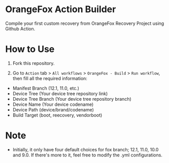 # OrangeFox Action Builder
Compile your first custom recovery from OrangeFox Recovery Project using Github Action.

# How to Use
1. Fork this repository.

2. Go to `Action` tab > `All workflows` > `OrangeFox - Build` > `Run workflow`, then fill all the required information:
 * Manifest Branch (12.1, 11.0, etc.)
 * Device Tree (Your device tree repository link)
 * Device Tree Branch (Your device tree repository branch)
 * Device Name (Your device codename)
 * Device Path (device/brand/codename)
 * Build Target (boot, reecovery, vendorboot)

 # Note
 * Initially, it only have four default choices for fox branch; 12.1, 11.0, 10.0 and 9.0. If there's more to it, feel free to modify the .yml configurations.